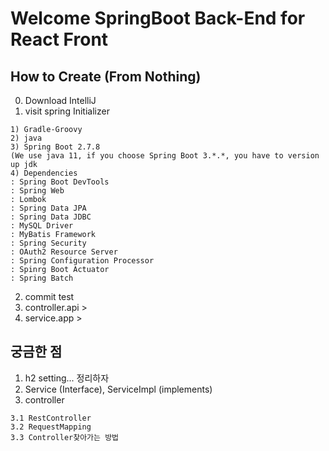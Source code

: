 # Welcome SpringBoot Back-End for React Front

## How to Create (From Nothing)
0. Download IntelliJ
1. visit spring Initializer
```
1) Gradle-Groovy
2) java
3) Spring Boot 2.7.8
(We use java 11, if you choose Spring Boot 3.*.*, you have to version up jdk
4) Dependencies
: Spring Boot DevTools
: Spring Web
: Lombok
: Spring Data JPA
: Spring Data JDBC
: MySQL Driver
: MyBatis Framework
: Spring Security
: OAuth2 Resource Server
: Spring Configuration Processor
: Spinrg Boot Actuator
: Spring Batch
```
2. commit test
3. controller.api >
4. service.app >


## 궁금한 점
1. h2 setting... 정리하자
2. Service (Interface), ServiceImpl (implements)
3. controller
```
3.1 RestController
3.2 RequestMapping
3.3 Controller찾아가는 방법

```